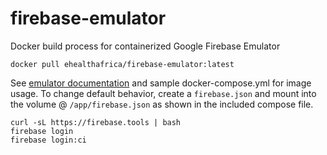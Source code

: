 # firebase-emulator
Docker build process for containerized Google Firebase Emulator

`docker pull ehealthafrica/firebase-emulator:latest`

See [emulator documentation](https://firebase.google.com/docs/emulator-suite/install_and_configure) and sample docker-compose.yml for image usage.
To change default behavior, create a `firebase.json` and mount into the volume @ `/app/firebase.json` as shown in the included compose file.


```
curl -sL https://firebase.tools | bash
firebase login
firebase login:ci

```